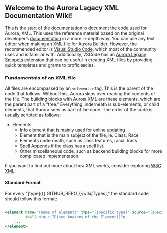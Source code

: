 ## Welcome to the Aurora Legacy XML Documentation Wiki!

This is the start of the documentation to document the code used for Aurora, XML. This uses the reference material based
on the original developer’s [documentation](<https://aurorabuilder.com/documentation/>) in a more in-depth way. You can
use any text editor when making an XML file for Aurora Builder. However, the recommended editor
is [Visual Studio Code](<https://code.visualstudio.com/>), which most of the community uses and is familiar with.
Additionally, VSCode has
an [Aurora Legacy Snippets](<https://marketplace.visualstudio.com/items?itemName=AuroraLegacy.auroralegacy-snippets>)
extension that can be useful in creating XML files by providing quick templates and grants to proficiencies.

### Fundamentals of an XML file

All files are encompassed by an `<elements>` tag. This is the parent of the code that follows. Without this, Aurora
skips over reading the contents of the file.
The building blocks with Aurora XML are these elements, which are the parent part of a “tree.” Everything underneath is
sub-elements, or child elements, that Aurora sees as part of the code. The order of the code is usually scripted as
follows:

* Elements
    * Info element that is mainly used for online updating
    * Element that is the main subject of the file, ie. Class, Race
    * Elements underneath, such as class features, racial traits
    * Spell Appends if the class has a spell list.
    * Other miscellaneous code, such as backend building blocks for more complicated implementation.

If you want to find out more about how XML works, consider
exploring [W3C XML](<https://www.w3.org/TR/2008/REC-xml-20081126/>).

#### Standard Format

For every "[type]({{ GITHUB_REPO }}/wiki/Types)," the standard code should follow
this format:

```xml

<element name="(name of element)" type="(specific type)" source="(specific source, ie. Homebrew)"
         id="(unique ID(see Anatomy of the Element))">
    ...
</element>
```
